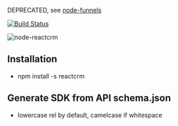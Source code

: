 DEPRECATED, see [node-funnels](https://github.com/continuous-software/node-funnels.git)


[![Build Status](https://travis-ci.org/continuous-software/node-reactcrm.svg?branch=master)](https://travis-ci.org/continuous-software/node-reactcrm)

![node-reactcrm](https://s3-ap-southeast-1.amazonaws.com/uploads-ap.hipchat.com/100533/737628/WCXWWWBUNJMKAAh/react_logo_transparent-04_thumb.png)

## Installation ##
- npm install -s reactcrm

## Generate SDK from API schema.json
- lowercase rel by default, camelcase if whitespace